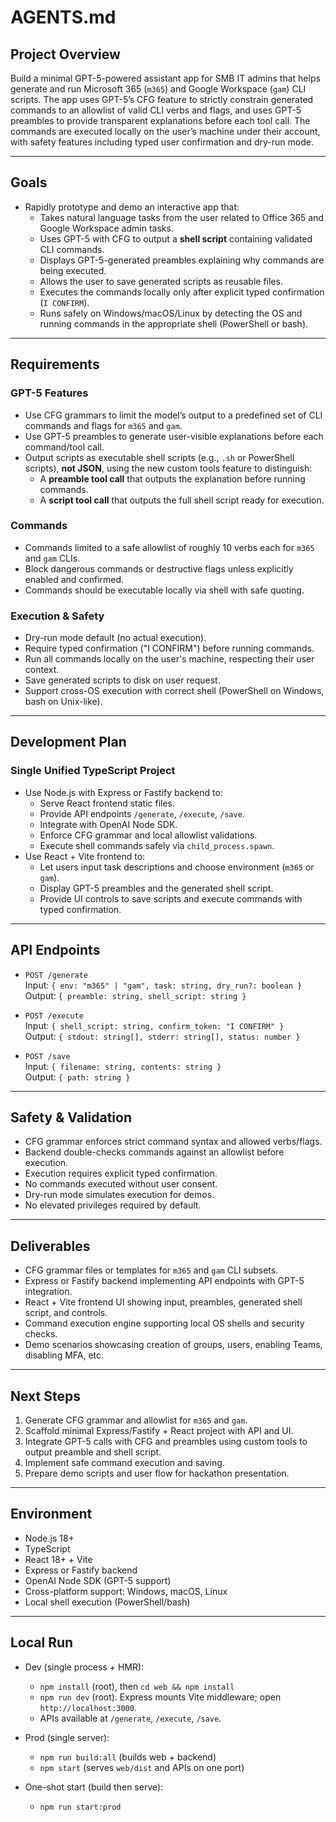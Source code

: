 # AGENTS.md

## Project Overview
Build a minimal GPT-5-powered assistant app for SMB IT admins that helps generate and run Microsoft 365 (`m365`) and Google Workspace (`gam`) CLI scripts. The app uses GPT-5’s CFG feature to strictly constrain generated commands to an allowlist of valid CLI verbs and flags, and uses GPT-5 preambles to provide transparent explanations before each tool call. The commands are executed locally on the user’s machine under their account, with safety features including typed user confirmation and dry-run mode.

---

## Goals
- Rapidly prototype and demo an interactive app that:
  - Takes natural language tasks from the user related to Office 365 and Google Workspace admin tasks.
  - Uses GPT-5 with CFG to output a **shell script** containing validated CLI commands.
  - Displays GPT-5-generated preambles explaining why commands are being executed.
  - Allows the user to save generated scripts as reusable files.
  - Executes the commands locally only after explicit typed confirmation (`I CONFIRM`).
  - Runs safely on Windows/macOS/Linux by detecting the OS and running commands in the appropriate shell (PowerShell or bash).

---

## Requirements

### GPT-5 Features
- Use CFG grammars to limit the model’s output to a predefined set of CLI commands and flags for `m365` and `gam`.
- Use GPT-5 preambles to generate user-visible explanations before each command/tool call.
- Output scripts as executable shell scripts (e.g., `.sh` or PowerShell scripts), **not JSON**, using the new custom tools feature to distinguish:
  - A **preamble tool call** that outputs the explanation before running commands.
  - A **script tool call** that outputs the full shell script ready for execution.

### Commands
- Commands limited to a safe allowlist of roughly 10 verbs each for `m365` and `gam` CLIs.
- Block dangerous commands or destructive flags unless explicitly enabled and confirmed.
- Commands should be executable locally via shell with safe quoting.

### Execution & Safety
- Dry-run mode default (no actual execution).
- Require typed confirmation ("I CONFIRM") before running commands.
- Run all commands locally on the user's machine, respecting their user context.
- Save generated scripts to disk on user request.
- Support cross-OS execution with correct shell (PowerShell on Windows, bash on Unix-like).

---

## Development Plan

### Single Unified TypeScript Project
- Use Node.js with Express or Fastify backend to:
  - Serve React frontend static files.
  - Provide API endpoints `/generate`, `/execute`, `/save`.
  - Integrate with OpenAI Node SDK.
  - Enforce CFG grammar and local allowlist validations.
  - Execute shell commands safely via `child_process.spawn`.
- Use React + Vite frontend to:
  - Let users input task descriptions and choose environment (`m365` or `gam`).
  - Display GPT-5 preambles and the generated shell script.
  - Provide UI controls to save scripts and execute commands with typed confirmation.

---

## API Endpoints

- `POST /generate`  
  Input: `{ env: "m365" | "gam", task: string, dry_run?: boolean }`  
  Output: `{ preamble: string, shell_script: string }`

- `POST /execute`  
  Input: `{ shell_script: string, confirm_token: "I CONFIRM" }`  
  Output: `{ stdout: string[], stderr: string[], status: number }`

- `POST /save`  
  Input: `{ filename: string, contents: string }`  
  Output: `{ path: string }`

---

## Safety & Validation

- CFG grammar enforces strict command syntax and allowed verbs/flags.
- Backend double-checks commands against an allowlist before execution.
- Execution requires explicit typed confirmation.
- No commands executed without user consent.
- Dry-run mode simulates execution for demos.
- No elevated privileges required by default.

---

## Deliverables

- CFG grammar files or templates for `m365` and `gam` CLI subsets.
- Express or Fastify backend implementing API endpoints with GPT-5 integration.
- React + Vite frontend UI showing input, preambles, generated shell script, and controls.
- Command execution engine supporting local OS shells and security checks.
- Demo scenarios showcasing creation of groups, users, enabling Teams, disabling MFA, etc.

---

## Next Steps

1. Generate CFG grammar and allowlist for `m365` and `gam`.
2. Scaffold minimal Express/Fastify + React project with API and UI.
3. Integrate GPT-5 calls with CFG and preambles using custom tools to output preamble and shell script.
4. Implement safe command execution and saving.
5. Prepare demo scripts and user flow for hackathon presentation.

---

## Environment

- Node.js 18+  
- TypeScript  
- React 18+ + Vite  
- Express or Fastify backend  
- OpenAI Node SDK (GPT-5 support)  
- Cross-platform support: Windows, macOS, Linux  
- Local shell execution (PowerShell/bash)  

---

## Local Run

- Dev (single process + HMR):
  - `npm install` (root), then `cd web && npm install`
  - `npm run dev` (root). Express mounts Vite middleware; open `http://localhost:3000`.
  - APIs available at `/generate`, `/execute`, `/save`.

- Prod (single server):
  - `npm run build:all` (builds web + backend)
  - `npm start` (serves `web/dist` and APIs on one port)

- One-shot start (build then serve):
  - `npm run start:prod`
